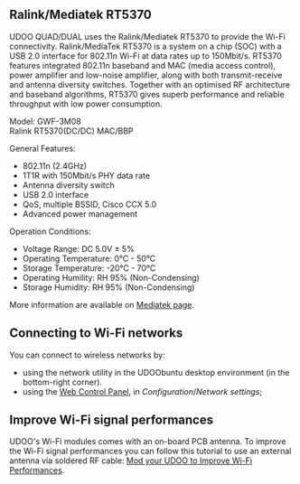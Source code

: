 ## Ralink/Mediatek RT5370

UDOO QUAD/DUAL uses the Ralink/Mediatek RT5370 to provide the Wi-Fi connectivity. Ralink/MediaTek RT5370 is a system on a chip (SOC) with a USB 2.0 interface for 802.11n Wi-Fi at data rates up to 150Mbit/s. RT5370 features integrated 802.11n baseband and MAC (media access control), power amplifier and low-noise amplifier, along with both transmit-receive and antenna diversity switches. Together with an optimised RF architecture and baseband algorithms, RT5370 gives superb performance and reliable throughput with low power consumption.

Model: GWF-3M08  
Ralink RT5370(DC/DC) MAC/BBP

General Features:

 * 802.11n (2.4GHz)
 * 1T1R with 150Mbit/s PHY data rate
 * Antenna diversity switch
 * USB 2.0 interface
 * QoS, multiple BSSID, Cisco CCX 5.0
 * Advanced power management

Operation Conditions:

 * Voltage Range: DC 5.0V ± 5%
 * Operating Temperature: 0°C - 50°C
 * Storage Temperature: -20°C - 70°C
 * Operating Humility: RH 95% (Non-Condensing)
 * Storage Humidity: RH 95% (Non-Condensing)

More information are available on [Mediatek page](http://www.mediatek.com/en/products/connectivity/wifi/broadband/usb/rt5370/).

## Connecting to Wi-Fi networks

You can connect to wireless networks by:
 * using the network utility in the UDOObuntu desktop environment (in the bottom-right corner).
 * using the [Web Control Panel](!Basic_Setup/Web_Control_Panel), in *Configuration*/*Network settings*;

## Improve Wi-Fi signal performances

UDOO's Wi-Fi modules comes with an on-board PCB antenna. To improve the Wi-Fi signal performances you can follow this tutorial to use an external antenna via soldered RF cable: [Mod your UDOO to Improve Wi-Fi Performances](https://www.udoo.org/tutorial/mod-udoo-improve-wi-fi-performances/).
